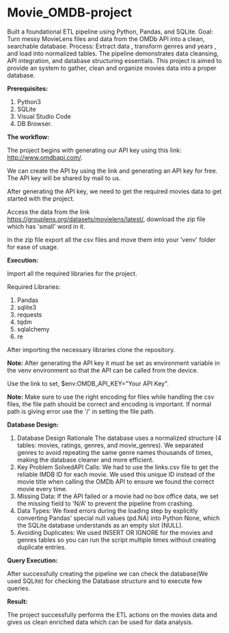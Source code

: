 # Movie_OMDB-project
Built a foundational ETL pipeline using Python, Pandas, and SQLite. Goal: Turn messy MovieLens files and data from the OMDb API into a clean, searchable database. Process: Extract data , transform genres and years , and load into normalized tables. The pipeline demonstrates data cleansing, API integration, and database structuring essentials.
This project is aimed to provide an system to gather, clean and organize movies data into a proper database.

**Prerequisites:**

1. Python3
2. SQLite
3. Visual Studio Code
4. DB Browser. 

**The workflow:**

The project begins with generating our API key using this link: http://www.omdbapi.com/.

We can create the API by using the link and generating an API key for free. The API key will be shared by mail to us.

After generating the API key, we need to get the required movies data to get started with the project.

Access the data from the link https://grouplens.org/datasets/movielens/latest/, download the zip file which has 'small' word in it.

In the zip file export all the csv files and move them into your 'venv' folder for ease of usage.

**Execution:**

Import all the required libraries for the project.

Required Libraries:

1. Pandas
2. sqlite3
3. requests
4. tqdm
5. sqlalchemy
6. re

After importing the necessary libraries clone the repository.

**Note:** After generating the API key it must be set as environment variable in the venv environment so that the API can be called from the device.

Use the link to set, $env:OMDB\_API\_KEY="Your API Key".

**Note:** Make sure to use the right encoding for files while handling the csv files, the file path should be correct and encoding is important. If normal path is giving error use the '/' in setting the file path.

**Database Design:**

1. Database Design Rationale The database uses a normalized structure (4 tables: movies, ratings, genres, and movie\_genres). We separated genres to avoid repeating the same genre names thousands of times, making the database cleaner and more efficient.
2. Key Problem SolvedAPI Calls: We had to use the links.csv file to get the reliable IMDB ID for each movie. We used this unique ID instead of the movie title when calling the OMDb API to ensure we found the correct movie every time. 
3. Missing Data: If the API failed or a movie had no box office data, we set the missing field to 'N/A' to prevent the pipeline from crashing.
4. Data Types: We fixed errors during the loading step by explicitly converting Pandas' special null values (pd.NA) into Python None, which the SQLite database understands as an empty slot (NULL).
5. Avoiding Duplicates: We used INSERT OR IGNORE for the movies and genres tables so you can run the script multiple times without creating duplicate entries.

**Query Execution:**

After successfully creating the pipeline we can check the database(We used SQLite) for checking the Database structure and to execute few queries.



**Result:**

The project successfully performs the ETL actions on the movies data and gives us clean enriched data which can be used for data analysis.







